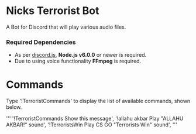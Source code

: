 # Nicks Terrorist Bot

A Bot for Discord that will play various audio files.

### Required Dependencies 

+ As per [discord.js](https://github.com/hydrabolt/discord.js#installation), **Node.js v6.0.0** or newer is required.
+ Due to using voice functionality **FFmpeg** is required.

# Commands

Type '!TerroristCommands' to display the list of available commands, shown below.

'''
'!TerroristCommands  Show this message',
'!allahu akbar       Play "ALLAHU AKBAR!" sound',
'!TerroristsWin      Play CS GO "Terrorists Win" sound',
'''
